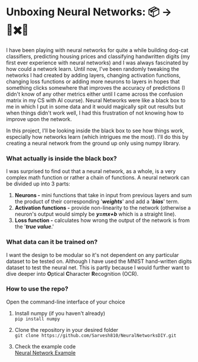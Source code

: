 
# Unboxing Neural Networks: 📦 -> 🔢✖️🔢
I have been playing with neural networks for quite a while building dog-cat classifiers, predicting housing prices and classifying handwritten digits (my first ever experience with neural networks) and I was always fascinated by how could a network learn. Until now, I've been randomly tweaking the networks I had created by adding layers, changing activation functions, changing loss functions or adding more neurons to layers in hopes that something clicks somewhere that improves the accuracy of predictions (I didn't know of any other metrics either until I came across the confusion matrix in my CS with AI course). Neural Networks were like a black box to me in which I put in some data and it would magically spit out results but when things didn't work well, I had this frustration of not knowing how to improve upon the network.

In this project, I'll be looking inside the black box to see how things work, especially how networks learn (which intrigues me the most). I'll do this by creating a neural network from the ground up only using numpy library.

### What actually is inside the black box?
I was surprised to find out that a neural network, as a whole, is a very complex math function or rather a chain of functions. A neural network can be divided up into  3 parts:
1. **Neurons -** mini functions that take in input from previous layers and sum the product of their corresponding '***weights***' and add a '***bias***' term.
2. **Activation functions -** provide non-linearity to the network (otherwise a neuron's output would simply be ***y=mx+b*** which is a straight line).
3. **Loss function -** calculates how wrong the output of the network is from the '***true value***.' 

### What data can it be trained on?
I want the design to be modular so it's not dependent on any particular dataset to be tested on. Although I have used the MNIST hand-written digits dataset to test the neural net. This is partly because I would further want to dive deeper into **O**ptical **C**haracter **R**ecognition (OCR).

### How to use the repo?
Open the command-line interface of your choice
1. Install numpy (if you haven't already)<br>
	`pip install numpy`
 
2. Clone the repository in your desired folder<br>
	`git clone https://github.com/Sarvesh810/NeuralNetworksDIY.git`

3. Check the example code<br>
	[Neural Network Example](https://github.com/Sarvesh810/NeuralNetworksDIY/blob/main/notebooks/mnist_example_notebook.ipynb)
